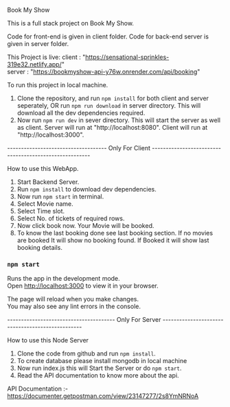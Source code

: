 Book My Show 

This is a full stack project on Book My Show.

Code for front-end is given in client folder.
Code for back-end server is given in server folder.

This Project is live:
    client :  "https://sensational-sprinkles-319e32.netlify.app/"  
    server :  "https://bookmyshow-api-y76w.onrender.com/api/booking"
    
To run this project in local machine.

1. Clone the repository, and run `npm install` for both client and server seperately, OR run `npm run download`
   in server directory.
      This will download all the dev dependencies required.   
2. Now run `npm run dev` in sever directory.
    This will start the server as well as client.
    Server will run at "http://localhost:8080".
    Client will run at "http://localhost:3000".



------------------------------------  Only For Client  -------------------------------------------------------

How to use this WebApp.

1. Start Backend Server.
2. Run `npm install` to download dev dependencies.
3. Now run `npm start` in terminal. 
4. Select Movie name.
5. Select Time slot.
6. Select No. of tickets of required rows.
7. Now click book now. 
    Your Movie will be booked.
8. To know the last booking done see last booking section.
    If no movies are booked It will show no booking found.
    If Booked it will show last booking details.


### `npm start`

Runs the app in the development mode.\
Open [http://localhost:3000](http://localhost:3000) to view it in your browser.

The page will reload when you make changes.\
You may also see any lint errors in the console.



---------------------------------------   Only For Server   -------------------------------------------------


How to use this Node Server
 
1. Clone the code from github and run `npm install`.
2. To create database please install mongodb in local machine
3. Now run index.js this will Start the Server or do `npm start`.
4. Read the API documentation to know more about the api.


API Documentation :-
   https://documenter.getpostman.com/view/23147277/2s8YmNRNoA

